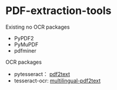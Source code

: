 # PDF-extraction-tools


Existing no OCR packages

- PyPDF2
- PyMuPDF
- pdfminer

OCR packages

- pytesseract： [pdf2text](https://github.com/DamNT055/pdf2text)
- tesseract-ocr: [multilingual-pdf2text](https://github.com/shahrukhx01/multilingual-pdf2text)




